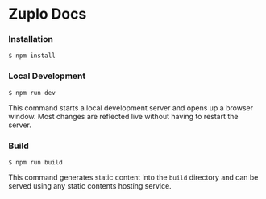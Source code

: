 # Zuplo Docs

### Installation

```
$ npm install
```

### Local Development

```
$ npm run dev
```

This command starts a local development server and opens up a browser window.
Most changes are reflected live without having to restart the server.

### Build

```
$ npm run build
```

This command generates static content into the `build` directory and can be
served using any static contents hosting service.
